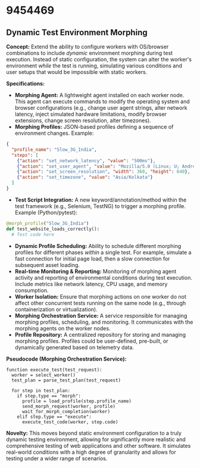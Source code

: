 # 9454469

## Dynamic Test Environment Morphing

**Concept:** Extend the ability to configure workers with OS/browser combinations to include *dynamic* environment morphing during test execution.  Instead of static configuration, the system can alter the worker's environment *while* the test is running, simulating various conditions and user setups that would be impossible with static workers.

**Specifications:**

*   **Morphing Agent:** A lightweight agent installed on each worker node. This agent can execute commands to modify the operating system and browser configurations (e.g., change user agent strings, alter network latency, inject simulated hardware limitations, modify browser extensions, change screen resolution, alter timezones).
*   **Morphing Profiles:**  JSON-based profiles defining a sequence of environment changes.  Example:

```json
{
  "profile_name": "Slow_3G_India",
  "steps": [
    {"action": "set_network_latency", "value": "500ms"},
    {"action": "set_user_agent", "value": "Mozilla/5.0 (Linux; U; Android 4.4.2; en-in; SM-G920I Build/KOT49H) AppleWebKit/537.36 (KHTML, like Gecko) Version/4.0 Chrome/36.0.1985.155 Mobile Safari/537.36"},
    {"action": "set_screen_resolution", "width": 360, "height": 640},
    {"action": "set_timezone", "value": "Asia/Kolkata"}
  ]
}
```

*   **Test Script Integration:**  A new keyword/annotation/method within the test framework (e.g., Selenium, TestNG) to trigger a morphing profile.  Example (Python/pytest):

```python
@morph_profile("Slow_3G_India")
def test_website_loads_correctly():
  # Test code here
```

*   **Dynamic Profile Scheduling:** Ability to schedule different morphing profiles for different phases *within* a single test. For example, simulate a fast connection for initial page load, then a slow connection for subsequent asset loading.
*   **Real-time Monitoring & Reporting:**  Monitoring of morphing agent activity and reporting of environmental conditions during test execution.  Include metrics like network latency, CPU usage, and memory consumption.
*   **Worker Isolation:**  Ensure that morphing actions on one worker do not affect other concurrent tests running on the same node (e.g., through containerization or virtualization).
*   **Morphing Orchestration Service:** A service responsible for managing morphing profiles, scheduling, and monitoring. It communicates with the morphing agents on the worker nodes.
*   **Profile Repository:** A centralized repository for storing and managing morphing profiles. Profiles could be user-defined, pre-built, or dynamically generated based on telemetry data.

**Pseudocode (Morphing Orchestration Service):**

```
function execute_test(test_request):
  worker = select_worker()
  test_plan = parse_test_plan(test_request)

  for step in test_plan:
    if step.type == "morph":
      profile = load_profile(step.profile_name)
      send_morph_request(worker, profile)
      wait_for_morph_completion(worker)
    elif step.type == "execute":
      execute_test_code(worker, step.code)
```

**Novelty:** This moves beyond static environment configuration to a truly dynamic testing environment, allowing for significantly more realistic and comprehensive testing of web applications and other software. It simulates real-world conditions with a high degree of granularity and allows for testing under a wider range of scenarios.
